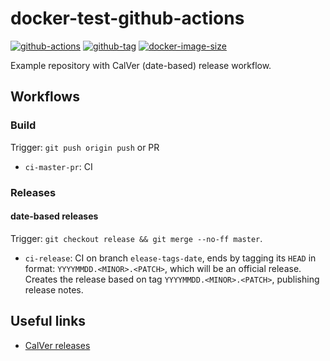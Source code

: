 # docker-test-github-actions

[![github-actions](https://github.com/leojonathanoh/docker-test-github-actions/workflows/ci-master-pr/badge.svg)](https://github.com/leojonathanoh/docker-test-github-actions/actions)
[![github-tag](https://img.shields.io/github/tag/leojonathanoh/docker-test-github-actions)](https://github.com/leojonathanoh/docker-test-github-actions/releases/)
[![docker-image-size](https://img.shields.io/docker/image-size/leojonathanoh/docker-test-github-actions/latest)](https://hub.docker.com/r/leojonathanoh/docker-test-github-actions)

Example repository with CalVer (date-based) release workflow.

## Workflows

### Build

Trigger: `git push origin push` or PR

- `ci-master-pr`: CI

### Releases

#### date-based releases

Trigger: `git checkout release && git merge --no-ff master`.

- `ci-release`: CI on branch `elease-tags-date`, ends by tagging its `HEAD` in format: `YYYYMMDD.<MINOR>.<PATCH>`, which will be an official release. Creates the release based on tag `YYYYMMDD.<MINOR>.<PATCH>`, publishing release notes.

## Useful links

- [CalVer releases](https://github.com/release-drafter/release-drafter/issues/315)
